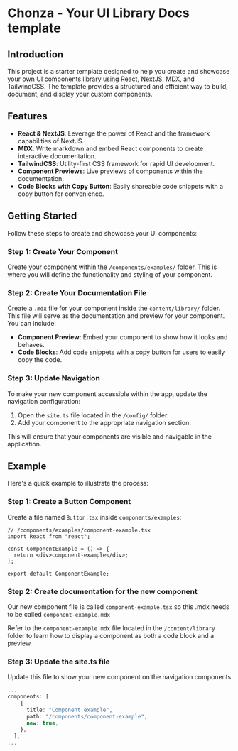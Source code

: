 # Chonza - Your UI Library Docs template

## Introduction

This project is a starter template designed to help you create and showcase your own UI components library using React, NextJS, MDX, and TailwindCSS. The template provides a structured and efficient way to build, document, and display your custom components.

## Features

- **React & NextJS**: Leverage the power of React and the framework capabilities of NextJS.
- **MDX**: Write markdown and embed React components to create interactive documentation.
- **TailwindCSS**: Utility-first CSS framework for rapid UI development.
- **Component Previews**: Live previews of components within the documentation.
- **Code Blocks with Copy Button**: Easily shareable code snippets with a copy button for convenience.

## Getting Started

Follow these steps to create and showcase your UI components:

### Step 1: Create Your Component

Create your component within the `/components/examples/` folder. This is where you will define the functionality and styling of your component.

### Step 2: Create Your Documentation File

Create a `.mdx` file for your component inside the `content/library/` folder. This file will serve as the documentation and preview for your component. You can include:

- **Component Preview**: Embed your component to show how it looks and behaves.
- **Code Blocks**: Add code snippets with a copy button for users to easily copy the code.

### Step 3: Update Navigation

To make your new component accessible within the app, update the navigation configuration:

1. Open the `site.ts` file located in the `/config/` folder.
2. Add your component to the appropriate navigation section.

This will ensure that your components are visible and navigable in the application.

## Example

Here's a quick example to illustrate the process:

### Step 1: Create a Button Component

Create a file named `Button.tsx` inside `components/examples`:

```tsx
// /components/examples/component-example.tsx
import React from "react";

const ComponentExample = () => {
  return <div>component-example</div>;
};

export default ComponentExample;
```

### Step 2: Create documentation for the new component

Our new component file is called `component-example.tsx` so this .mdx needs to be called `component-example.mdx`

Refer to the `component-example.mdx` file located in the `/content/library` folder to learn how to display a component as both a code block and a preview

### Step 3: Update the site.ts file

Update this file to show your new component on the navigation components

```ts
...
components: [
    {
      title: "Component example",
      path: "/components/component-example",
      new: true,
    },
  ],
...
```
